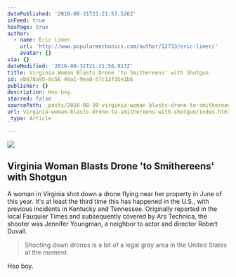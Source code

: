 ```yaml
---
datePublished: '2016-08-31T21:21:57.526Z'
inFeed: true
hasPage: true
author:
  - name: Eric Limer
    url: 'http://www.popularmechanics.com/author/12733/eric-limer/'
    avatar: {}
via: {}
dateModified: '2016-08-31T21:21:56.913Z'
title: Virginia Woman Blasts Drone 'to Smithereens' with Shotgun
id: eb678a95-8c56-49a1-9ea8-57c13f35e1b6
publisher: {}
description: Hoo boy.
starred: false
sourcePath: _posts/2016-08-30-virginia-woman-blasts-drone-to-smithereens-with-shotgun.md
url: virginia-woman-blasts-drone-to-smithereens-with-shotgun/index.html
_type: Article

---
```

<article style=""><img src="https://imgflo.herokuapp.com/graph/2b2431f8e7ba7b0/d4bf59ab561557f2471932cba1330a0b/noop.jpg?input=http%3A%2F%2Fpop.h-cdn.co%2Fassets%2F16%2F34%2F1600x800%2Flandscape-1472404599-drone-792995-1920.jpg" /><h1>Virginia Woman Blasts Drone 'to Smithereens' with Shotgun</h1><p>A woman in Virginia shot down a drone flying near her property in June of this year. It's at least the third time this has happened in the U.S., with previous incidents in Kentucky and Tennessee. Originally reported in the local Fauquier Times and subsequently covered by Ars Technica, the shooter was Jennifer Youngman, a neighbor to actor and director Robert Duvall.</p></article>

> Shooting down drones is a bit of a legal gray area in the United States at the moment.

Hoo boy.